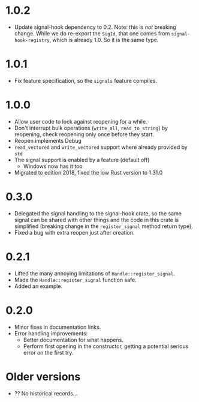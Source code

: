 # 1.0.2

* Update signal-hook dependency to 0.2.
  Note: this is *not* breaking change. While we do re-export the `SigId`, that
  one comes from `signal-hook-registry`, which is already 1.0. So it is the same
  type.

# 1.0.1

* Fix feature specification, so the `signals` feature compiles.

# 1.0.0

* Allow user code to lock against reopening for a while.
* Don't interrupt bulk operations (`write_all`, `read_to_string`) by reopening,
  check reopening only once before they start.
* Reopen implements Debug
* `read_vectored` and `write_vectored` support where already provided by `std`
* The signal support is enabled by a feature (default off)
  - Windows now has it too
* Migrated to edition 2018, fixed the low Rust version to 1.31.0

# 0.3.0

* Delegated the signal handling to the signal-hook crate, so the same signal can
  be shared with other things and the code in this crate is simplified (breaking
  change in the `register_signal` method return type).
* Fixed a bug with extra reopen just after creation.

# 0.2.1

* Lifted the many annoying limitations of `Handle::register_signal`.
* Made the `Handle::register_signal` function safe.
* Added an example.

# 0.2.0

* Minor fixes in documentation links.
* Error handling improvements:
  - Better documentation for what happens.
  - Perform first opening in the constructor, getting a potential serious error
    on the first try.

# Older versions

* ?? No historical records…
